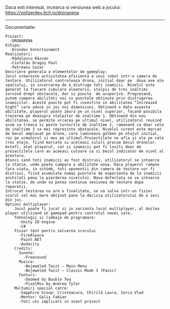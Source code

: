 Daca esti interesat, incearca si versiunea web a jocului: https://voltzerdev.itch.io/dronarena
__________________________________________________________________________
Documentatie:

    Proiect:
      -DRONARENA
    Echipa:
      -Krondev Entertainment
    Realizatori:
      -Rădulescu Răzvan
      -Ciofalău Dragoş Paul
      -Petreanu Cezar
    Descriere generala a elementelor de gameplay:
    Jocul urmareste activitatea eficienta a unui robot intr-o camera de testare. Utilizatorul controleaza drona, initial doar pe  doua axe ale spatiului, in incercarea de a distruge toti inamicii. Nivelul este generat la fiecare simulare aleatoriu, stalpii de trei inaltimi servind drept obstacole, dar si puncte  de acoperire. Progresand, putem cumpara abilitati noi cu punctele obtinute prin distrugerea inamicilor. Aceste puncte pot fi investite in abilitatea “Increased hight” care aduce in joc noi dimensiuni. Obtinand o data aceasta abilitate, playerul poate zbura pe un nivel superior, facand posibila trecerea pe deasupra stalpilor de inaltime 1. Obtinand din nou abilitatea, se permite urcarea pe ultimul nivel, utilizatorul reusind acum sa treaca si peste turnurile de inaltime 2, ramanand ca doar cele de inaltime 3 sa mai reprezinte obstacole. Nivelul curent este marcat de becul amplasat pe drone, care lumineaza galben pe etajul initial, roz pe urmatorul si mov pe ultimul.Proiectilele se afla si ele pe cele trei etaje, fiind marcate cu aceleasi culori precum becul dronelor. Astefl, atat playerul, cat si inamicii pot fi loviti doar de proiectilele care au aceeasi culoare ca si becul indicator de nivel al acestora.
    Atunci cand toti inamicii au fost distrusi, utilizatorul se intoarce la statie, unde poate cumpara o abilitate noua. Daca playerul ramane fara viata, in schimb, toti oponentii din camera de testare vor fi distrusi, fiind acumulate numai punctele de experienta de la inamicii anihilati pana la pierderea nivelului. Nava defectata se va intoarce la statie, de unde va putea continua sesiunea de testare dupa reparatii.
    Intrucat testarea nu are o finalitate, se va salva intr-un fisier scorul cel mai mare obtinut pana la decizia utilizatorului de a iesi din joc.
    Optiuni multiplayer:
        Jocul poate fi jucat si in varianta local multiplayer, al doilea player utilizand un gamepad pentru controlul navei sale.
        Tehnologii si limbaje de programare:
          -Unity 2D engine
          -C#
        Fisier text pentru salvarea scorului
          -FireAlpaca
          -Paint.NET
          -Audacity
        Credits:
          Sunete:
            -Freesound
          Muzica:
            -Bejeweled Twist – Main Menu
            -Bejeweled Twist – Classic Mode 3 (Panic)
          Fonturi:
            -Doomed by Buuble Tea
            -PixelMix by Andrew Tyler
        Multumiri special catre:
          -Sapphire Group: CristeaLuca, Chirilă Laura, Sarca Vlad
          -Mentor: Galiş Fabian
          -Toti cei implicati in acest proiect
